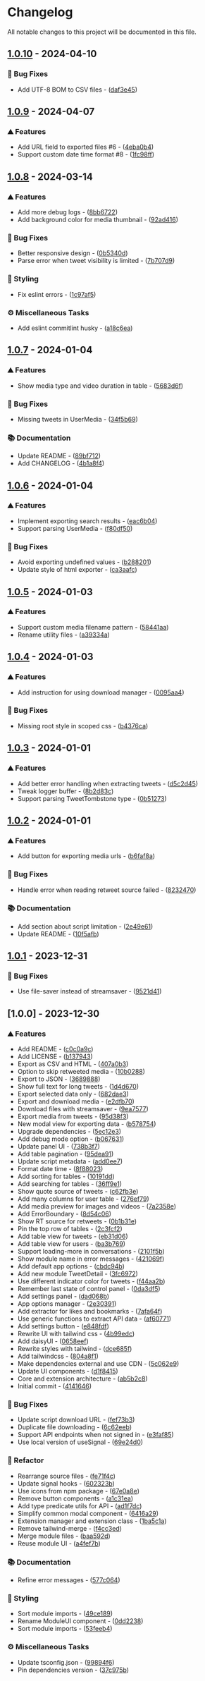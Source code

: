 # Changelog

All notable changes to this project will be documented in this file.

## [1.0.10](https://github.com/prinsss/twitter-web-exporter/compare/v1.0.9..v1.0.10) - 2024-04-10

### 🐛 Bug Fixes

- Add UTF-8 BOM to CSV files - ([daf3e45](https://github.com/prinsss/twitter-web-exporter/commit/daf3e45aebfb44f60b5c8fc462eb15475888825d))

## [1.0.9](https://github.com/prinsss/twitter-web-exporter/compare/v1.0.8..v1.0.9) - 2024-04-07

### ⛰️  Features

- Add URL field to exported files #6 - ([4eba0b4](https://github.com/prinsss/twitter-web-exporter/commit/4eba0b47ac2cbe19dfefb4a5de2a0a6d857db3ad))
- Support custom date time format #8 - ([1fc98ff](https://github.com/prinsss/twitter-web-exporter/commit/1fc98ff4ab9fcbe2c79ed8cb54da3654286d2d29))

## [1.0.8](https://github.com/prinsss/twitter-web-exporter/compare/v1.0.7..v1.0.8) - 2024-03-14

### ⛰️  Features

- Add more debug logs - ([8bb6722](https://github.com/prinsss/twitter-web-exporter/commit/8bb6722c54c2643f568443f9a4361a262c3b202f))
- Add background color for media thumbnail - ([92ad416](https://github.com/prinsss/twitter-web-exporter/commit/92ad4162160d75da768e88311a4d73829f3024e1))

### 🐛 Bug Fixes

- Better responsive design - ([0b5340d](https://github.com/prinsss/twitter-web-exporter/commit/0b5340d95ba96f16fa092d20791e53c19edc4536))
- Parse error when tweet visibility is limited - ([7b707d9](https://github.com/prinsss/twitter-web-exporter/commit/7b707d952762d5e420728c1d3a2e4e91a241d1e6))

### 🎨 Styling

- Fix eslint errors - ([1c97af5](https://github.com/prinsss/twitter-web-exporter/commit/1c97af5dbf80dcaca11dd7bd2b283fbd3ae9bece))

### ⚙️ Miscellaneous Tasks

- Add eslint commitlint husky - ([a18c6ea](https://github.com/prinsss/twitter-web-exporter/commit/a18c6ea9be76435ba3ad1c03f29cdf9688a9dc61))

## [1.0.7](https://github.com/prinsss/twitter-web-exporter/compare/v1.0.6..v1.0.7) - 2024-01-04

### ⛰️  Features

- Show media type and video duration in table - ([5683d6f](https://github.com/prinsss/twitter-web-exporter/commit/5683d6f244dea2c1742ba76cda0cffdb4be31aa4))

### 🐛 Bug Fixes

- Missing tweets in UserMedia - ([34f5b69](https://github.com/prinsss/twitter-web-exporter/commit/34f5b69b19d935fc477a9bfa8e1a5ec40391d7c9))

### 📚 Documentation

- Update README - ([89bf712](https://github.com/prinsss/twitter-web-exporter/commit/89bf7121c8fde4f4c99fed4348e564bbc94c127c))
- Add CHANGELOG - ([4b1a8f4](https://github.com/prinsss/twitter-web-exporter/commit/4b1a8f463bca3d16e4fa7814f0a65fe7c8b3341b))

## [1.0.6](https://github.com/prinsss/twitter-web-exporter/compare/v1.0.5..v1.0.6) - 2024-01-04

### ⛰️  Features

- Implement exporting search results - ([eac6b04](https://github.com/prinsss/twitter-web-exporter/commit/eac6b04012a4b852751584a8befbb2bc34c036c0))
- Support parsing UserMedia - ([f80df50](https://github.com/prinsss/twitter-web-exporter/commit/f80df50b17e688ffa663a177aff14117f9ed48c9))

### 🐛 Bug Fixes

- Avoid exporting undefined values - ([b288201](https://github.com/prinsss/twitter-web-exporter/commit/b288201b0f634876de2e605be2a339a0e25151f6))
- Update style of html exporter - ([ca3aafc](https://github.com/prinsss/twitter-web-exporter/commit/ca3aafc083507866cc169a050b731cbff3852fd4))

## [1.0.5](https://github.com/prinsss/twitter-web-exporter/compare/v1.0.4..v1.0.5) - 2024-01-03

### ⛰️  Features

- Support custom media filename pattern - ([58441aa](https://github.com/prinsss/twitter-web-exporter/commit/58441aa150ad208ad0719c837aed0b7cf69999e8))
- Rename utility files - ([a39334a](https://github.com/prinsss/twitter-web-exporter/commit/a39334ad5de10da39bf31ee88f457df3f6c5560b))

## [1.0.4](https://github.com/prinsss/twitter-web-exporter/compare/v1.0.3..v1.0.4) - 2024-01-03

### ⛰️  Features

- Add instruction for using download manager - ([0095aa4](https://github.com/prinsss/twitter-web-exporter/commit/0095aa4e66b516ab706468206396933f89de24fd))

### 🐛 Bug Fixes

- Missing root style in scoped css - ([b4376ca](https://github.com/prinsss/twitter-web-exporter/commit/b4376caeecf8bb4c80ac10481916a95bb3a7fcc2))

## [1.0.3](https://github.com/prinsss/twitter-web-exporter/compare/v1.0.2..v1.0.3) - 2024-01-01

### ⛰️  Features

- Add better error handling when extracting tweets - ([d5c2d45](https://github.com/prinsss/twitter-web-exporter/commit/d5c2d45a3be29bc73a5a6c7068b1a47cb85b8322))
- Tweak logger buffer - ([8b2d83c](https://github.com/prinsss/twitter-web-exporter/commit/8b2d83c01438f533c04cc2775e2dee4d1fafe9e5))
- Support parsing TweetTombstone type - ([0b51273](https://github.com/prinsss/twitter-web-exporter/commit/0b51273b5e34a100afa8579fbec7947cf15f9cfc))

## [1.0.2](https://github.com/prinsss/twitter-web-exporter/compare/v1.0.1..v1.0.2) - 2024-01-01

### ⛰️  Features

- Add button for exporting media urls - ([b6faf8a](https://github.com/prinsss/twitter-web-exporter/commit/b6faf8af7ce729a841b588957ce381eb4c77ad39))

### 🐛 Bug Fixes

- Handle error when reading retweet source failed - ([8232470](https://github.com/prinsss/twitter-web-exporter/commit/8232470417ccb38aa78b3ab72ce655e784e04cc0))

### 📚 Documentation

- Add section about script limitation - ([2e49e61](https://github.com/prinsss/twitter-web-exporter/commit/2e49e61dbd35bfff92a3a626fcbf08b2892fc149))
- Update README - ([10f5afb](https://github.com/prinsss/twitter-web-exporter/commit/10f5afbd4db55060b0137b0e7e68638ce3526184))

## [1.0.1](https://github.com/prinsss/twitter-web-exporter/compare/v1.0.0..v1.0.1) - 2023-12-31

### 🐛 Bug Fixes

- Use file-saver instead of streamsaver - ([9521d41](https://github.com/prinsss/twitter-web-exporter/commit/9521d41df02d40b125f55a9252781d1575b99def))

## [1.0.0] - 2023-12-30

### ⛰️  Features

- Add README - ([c0c0a9c](https://github.com/prinsss/twitter-web-exporter/commit/c0c0a9c0a4dd255c44a1dfb778a8d6e8882f7a35))
- Add LICENSE - ([b137943](https://github.com/prinsss/twitter-web-exporter/commit/b137943b34d9a83c8771ffa0255d804c7cfad48c))
- Export as CSV and HTML - ([407a0b3](https://github.com/prinsss/twitter-web-exporter/commit/407a0b312c29c42bee4e5beb866d4edd88313404))
- Option to skip retweeted media - ([10b0288](https://github.com/prinsss/twitter-web-exporter/commit/10b02883c614357ecdd1e06af0c2765929fbf17e))
- Export to JSON - ([3689888](https://github.com/prinsss/twitter-web-exporter/commit/3689888cbee80929b42e52d35dc8c84557eb1e1f))
- Show full text for long tweets - ([1d4d670](https://github.com/prinsss/twitter-web-exporter/commit/1d4d6701395487f6394bbc7dcd95a0e1d33812f2))
- Export selected data only - ([682dae3](https://github.com/prinsss/twitter-web-exporter/commit/682dae3c73c33984fc872bed7335659b608afa6f))
- Export and download media - ([e2dfb70](https://github.com/prinsss/twitter-web-exporter/commit/e2dfb700ee009f19671fd1b04ab2fe09d07b60f0))
- Download files with streamsaver - ([9ea7577](https://github.com/prinsss/twitter-web-exporter/commit/9ea7577d8f77505edf533daa94feb4bb78acd1a6))
- Export media from tweets - ([95d38f3](https://github.com/prinsss/twitter-web-exporter/commit/95d38f33608b2d9f9b89a4f535ea45a50e200196))
- New modal view for exporting data - ([b578754](https://github.com/prinsss/twitter-web-exporter/commit/b578754883602f35a87e452f27438fcc1b299e4e))
- Upgrade dependencies - ([5ec12e3](https://github.com/prinsss/twitter-web-exporter/commit/5ec12e3384ee1ee1a018935c7095729f044c46a7))
- Add debug mode option - ([b067631](https://github.com/prinsss/twitter-web-exporter/commit/b0676318c8078eb8cd6b48844ff31b995845a19c))
- Update panel UI - ([738b3f7](https://github.com/prinsss/twitter-web-exporter/commit/738b3f78de1357715d87998552757fbb3718aa7e))
- Add table pagination - ([95dea91](https://github.com/prinsss/twitter-web-exporter/commit/95dea910b79ae4728190a30a328668cbcda51f58))
- Update script metadata - ([add0ee7](https://github.com/prinsss/twitter-web-exporter/commit/add0ee7583ad3e7b787745ee442a1e0247ee774b))
- Format date time - ([8f88023](https://github.com/prinsss/twitter-web-exporter/commit/8f88023d56e3ddf88fefcb0bfc4c455531b220a8))
- Add sorting for tables - ([10191dd](https://github.com/prinsss/twitter-web-exporter/commit/10191dd67e1d664b81e097049155b6e2a5a4f7ea))
- Add searching for tables - ([36ff9e1](https://github.com/prinsss/twitter-web-exporter/commit/36ff9e10c49537bbb4fc702df9f4e56a9ff2b91f))
- Show quote source of tweets - ([c62fb3e](https://github.com/prinsss/twitter-web-exporter/commit/c62fb3e1b5653b09ffb9a6ae271163b06699cf56))
- Add many columns for user table - ([276ef79](https://github.com/prinsss/twitter-web-exporter/commit/276ef793535315ef00ad729170b7210089f85a86))
- Add media preview for images and videos - ([7a2358e](https://github.com/prinsss/twitter-web-exporter/commit/7a2358e415d6fe568d73b41a0985cbf0258e4ce3))
- Add ErrorBoundary - ([8d54c06](https://github.com/prinsss/twitter-web-exporter/commit/8d54c063fd7d970fe73bf7f24e2841e59af04977))
- Show RT source for retweets - ([0b1b31e](https://github.com/prinsss/twitter-web-exporter/commit/0b1b31e4b0f04be91031b58b0e63c0d936be1026))
- Pin the top row of tables - ([2c3fcf2](https://github.com/prinsss/twitter-web-exporter/commit/2c3fcf24eec0139f0442ecc8209c0b4d54adefbb))
- Add table view for tweets - ([eb31d06](https://github.com/prinsss/twitter-web-exporter/commit/eb31d0646d0b8e0b81e16b44d9e4fc6b2c6fef89))
- Add table view for users - ([ba3b769](https://github.com/prinsss/twitter-web-exporter/commit/ba3b769102784f09b4c66cd86538a8d32654a9aa))
- Support loading-more in conversations - ([2101f5b](https://github.com/prinsss/twitter-web-exporter/commit/2101f5b61194c936efb961cee6ccd100299108ff))
- Show module name in error messages - ([421069f](https://github.com/prinsss/twitter-web-exporter/commit/421069f14611e25560b52bd93cfb75328e748c22))
- Add default app options - ([cbdc94b](https://github.com/prinsss/twitter-web-exporter/commit/cbdc94ba7192bf59ec05b6c9fa27216cb28aa479))
- Add new module TweetDetail - ([3fc6972](https://github.com/prinsss/twitter-web-exporter/commit/3fc69723189f520c85c8ad8c00a65dd3def144c6))
- Use different indicator color for tweets - ([f44aa2b](https://github.com/prinsss/twitter-web-exporter/commit/f44aa2b538db0d4e526751cd9a92fbef07afb400))
- Remember last state of control panel - ([0da3df5](https://github.com/prinsss/twitter-web-exporter/commit/0da3df5a059f5fb24f8c03de384a7abb9e9dfb93))
- Add settings panel - ([dad068b](https://github.com/prinsss/twitter-web-exporter/commit/dad068bcc0d1d5c66f74e5c26d15f3acda19e3c1))
- App options manager - ([2e30391](https://github.com/prinsss/twitter-web-exporter/commit/2e30391ec9f6183420c84fbdecc4f30104fa730f))
- Add extractor for likes and bookmarks - ([7afa64f](https://github.com/prinsss/twitter-web-exporter/commit/7afa64f22683a7dd0f633450eeee6d46bcdfc2ec))
- Use generic functions to extract API data - ([af60771](https://github.com/prinsss/twitter-web-exporter/commit/af607719d32fa7eaaed840d6d56f186706945f10))
- Add settings button - ([e848fdf](https://github.com/prinsss/twitter-web-exporter/commit/e848fdff647376cf79512a280e7ff14ed767002f))
- Rewrite UI with tailwind css - ([4b99edc](https://github.com/prinsss/twitter-web-exporter/commit/4b99edc054d27c2b1981b86b3c181e7ec2494159))
- Add daisyUI - ([0658eef](https://github.com/prinsss/twitter-web-exporter/commit/0658eef4c56773165ae6f8d8b18fc25ef6c039a0))
- Rewrite styles with tailwind - ([dce685f](https://github.com/prinsss/twitter-web-exporter/commit/dce685f56415846e092a2428532522b64493319a))
- Add tailwindcss - ([804a8f1](https://github.com/prinsss/twitter-web-exporter/commit/804a8f196a8dde6f765319e5bbf11fd64098c3e5))
- Make dependencies external and use CDN - ([5c062e9](https://github.com/prinsss/twitter-web-exporter/commit/5c062e9037a7e4dca7f31a54d4ce66a46b8e186a))
- Update UI components - ([d1f8415](https://github.com/prinsss/twitter-web-exporter/commit/d1f841537b8b5cb5f2f3b8319fbecbec6b19eb75))
- Core and extension architecture - ([ab5b2c8](https://github.com/prinsss/twitter-web-exporter/commit/ab5b2c89a0bbe8c3db0bf22ec17c4fa251df7a54))
- Initial commit - ([4141646](https://github.com/prinsss/twitter-web-exporter/commit/414164685a182b10a8b1e19943e028c6d2a549f2))

### 🐛 Bug Fixes

- Update script download URL - ([fef73b3](https://github.com/prinsss/twitter-web-exporter/commit/fef73b3648c7e63aedf690dcf2f1c55851a8d76d))
- Duplicate file downloading - ([6c62eeb](https://github.com/prinsss/twitter-web-exporter/commit/6c62eebfa602bbbed20d256ad12663636a075351))
- Support API endpoints when not signed in - ([e3faf85](https://github.com/prinsss/twitter-web-exporter/commit/e3faf8531a92ba7393615ded8b2a28fe887198ef))
- Use local version of useSignal - ([69e24d0](https://github.com/prinsss/twitter-web-exporter/commit/69e24d0e96ea3151068e984bc4bee52cc1fb8f59))

### 🚜 Refactor

- Rearrange source files - ([fe71f4c](https://github.com/prinsss/twitter-web-exporter/commit/fe71f4c700d2da6ed0c22583d1294399b93be59a))
- Update signal hooks - ([602323b](https://github.com/prinsss/twitter-web-exporter/commit/602323b88a1d93a81ee83ed37e24f6ceaf34262c))
- Use icons from npm package - ([67e0a8e](https://github.com/prinsss/twitter-web-exporter/commit/67e0a8ea940a08e68c217845414da1dc2c69d46a))
- Remove button components - ([a1c31ea](https://github.com/prinsss/twitter-web-exporter/commit/a1c31eae77e4bf3560708f05337a5ff3820a2f6a))
- Add type predicate utils for API - ([ad1f7dc](https://github.com/prinsss/twitter-web-exporter/commit/ad1f7dc78377cc0e27e4c60cb5b3deca4868dbc8))
- Simplify common modal component - ([6416a29](https://github.com/prinsss/twitter-web-exporter/commit/6416a2992dd88e598f37efc907e907e98763c2dc))
- Extension manager and extension class - ([1ba5c1a](https://github.com/prinsss/twitter-web-exporter/commit/1ba5c1a9cbcbb68a9bf6c15dd7218013ac9e974c))
- Remove tailwind-merge - ([f4cc3ed](https://github.com/prinsss/twitter-web-exporter/commit/f4cc3edc11813d10764f32664ba6fe270dfc0301))
- Merge module files - ([baa592d](https://github.com/prinsss/twitter-web-exporter/commit/baa592d88e8d8456a33861ebb386263e1a2050e3))
- Reuse module UI - ([a4fef7b](https://github.com/prinsss/twitter-web-exporter/commit/a4fef7b8ab0a900e3006a3ee224573153c97fb9b))

### 📚 Documentation

- Refine error messages - ([577c064](https://github.com/prinsss/twitter-web-exporter/commit/577c0643b50eea87fb9c61cb609427f25943a0e4))

### 🎨 Styling

- Sort module imports - ([49ce189](https://github.com/prinsss/twitter-web-exporter/commit/49ce189ff76570f30dbe2712396d218483a394b7))
- Rename ModuleUI component - ([0dd2238](https://github.com/prinsss/twitter-web-exporter/commit/0dd223837a2c13dc0d077f515500b8017fded570))
- Sort module imports - ([53feeb4](https://github.com/prinsss/twitter-web-exporter/commit/53feeb4de9172c88d7a3924d2a092890681e6532))

### ⚙️ Miscellaneous Tasks

- Update tsconfig.json - ([99894f6](https://github.com/prinsss/twitter-web-exporter/commit/99894f6c5864d0bf0d27ee24bd9e099f6312ccd1))
- Pin dependencies version - ([37c975b](https://github.com/prinsss/twitter-web-exporter/commit/37c975b6358df8498c9061265f169434ab385eb2))

<!-- generated by git-cliff -->
